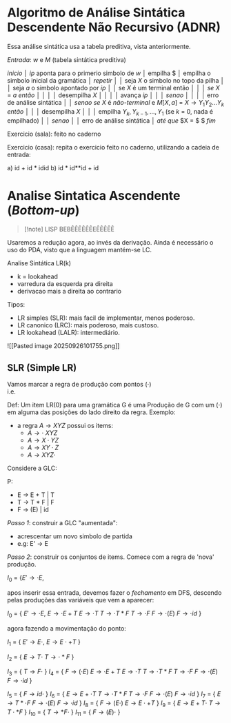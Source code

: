 # Algoritmo de Análise Sintática Descendente Não Recursivo (ADNR)
Essa análise sintática usa a tabela preditiva, vista anteriormente.

*Entrada*: $w$ e $M$ (tabela sintática preditiva)

*inicio*
│   $ip$ aponta para o primerio simbolo de $w$
│   empilha $\$$
│   empilha o simbolo inicial da gramática
│   *repetir*
│   │   seja $X$ o simbolo no topo da pilha
│   │   seja $a$ o simbolo apontado por $ip$
│   │   se $X$ é um terminal então
│   │   │   *se* $X$ = $a$ *então*
│   │   │   │   desempilha $X$
│   │   │   │   avança $ip$
│   │   │   *senao*
│   │   │   │   erro de análise sintática
│   │   *senao se* $X$ é *não-terminal* e $M[X,a]$ = $X \rightarrow Y_1 Y_2 \dots Y_k$ *então*
│   │   │   desempilha $X$
│   │   │   empilha $Y_k, Y_{k-1}, \dots, Y_1$ (se $k$ = 0, nada é empilhado)
│   │   *senao*
│   │       erro de análise sintática
│   *até que* $X = \$ $
*fim*

Exercicio (sala): feito no caderno

Exercicio (casa):  repita o exercicio feito no caderno, utilizando a cadeia de entrada:

a) id + id * idid
b) id * id**id + id

# Analise Sintatica Ascendente (*Bottom-up*)
> [!note] LISP BEBÊÊÊÊÊÊEÊÊÊÊÊ

Usaremos a redução agora, ao invés da derivação. Ainda é necessário o uso do PDA, visto que a linguagem mantém-se LC.

Analise Sintática LR(k) 
- k = lookahead
- varredura da esquerda pra direita
- derivacao mais a direita ao contrario

Tipos: 
- LR simples (SLR): mais facil de implementar, menos poderoso.
- LR canonico (LRC): mais poderoso, mais custoso.
- LR lookahead (LALR): intermediário.

![[Pasted image 20250926101755.png]]

## SLR (Simple LR)
Vamos marcar a regra de produção com pontos ($\cdot$)  
i.e. 

Def: Um item LR(0) para uma gramática G é uma Produção de G com um ($\cdot$) em alguma das posições do lado direito da regra. Exemplo:
- a regra $A \rightarrow XYZ$ possui os items:
	- $A \rightarrow \cdot \ XYZ$
	- $A \rightarrow X\cdot YZ$
	- $A \rightarrow XY\cdot Z$
	- $A \rightarrow XYZ\cdot$

Considere a GLC:

P:
- E -> E + T | T
- T -> T * F | F
- F -> (E) | id

*Passo 1*: construir a GLC "aumentada":
- acrescentar um novo simbolo de partida
- e.g: E' -> E

*Passo 2*: construir os conjuntos de items. Comece com a regra de 'nova' produção.

$I_0$ = {$E'\rightarrow \cdot E$, 

apos inserir essa entrada, devemos fazer o *fechamento* em DFS, descendo pelas produções das variáveis que vem a aparecer:

$I_0$ = {
	$E'\rightarrow \cdot E$, 
	$E \rightarrow \cdot E + T$
	$E \rightarrow \cdot T$
	$T \rightarrow \cdot T * F$
	$T \rightarrow \cdot F$
	$F \rightarrow \cdot (E)$
	$F \rightarrow \cdot id$
}

agora fazendo a movimentação do ponto:

$I_1$ = {
	$E'\rightarrow E\cdot$, 
	$E \rightarrow  E\cdot + T$
}

$I_2$ = {
	$E\rightarrow T\cdot$
	$T\rightarrow\cdot *F$
}

$I_3$ = {
	$T\rightarrow F\cdot$
}
$I_4$ = {
	$F\rightarrow(\cdot E)$
	$E \rightarrow \cdot E + T$
	$E \rightarrow \cdot T$
	$T \rightarrow \cdot T * F$
	$T \rightarrow \cdot F$
	$F \rightarrow \cdot (E)$
	$F \rightarrow \cdot id$
}

$I_5$ = {
	$F\rightarrow id\cdot$
}
$I_6$ = {
	$E\rightarrow E + \cdot T$
	$T\rightarrow \cdot T * F$
	$T\rightarrow \cdot F$ 
	$F\rightarrow\cdot (E)$
	$F\rightarrow\cdot id$
}
$I_7$ = {
	$E\rightarrow T * \cdot F$
	$F \rightarrow \cdot (E)$
	$F\rightarrow \cdot id$
}
$I_8$ = {
	$F\rightarrow(E\cdot)$
	$E\rightarrow E\cdot+T$
}
$I_9$ = {
	$E\rightarrow E + T\cdot$
	$T\rightarrow T \cdot * F$
}
$I_{10}$ = {
	$T \rightarrow * F \cdot$
}
$I_{11}$ = {
	$F\rightarrow(E)\cdot$
}
